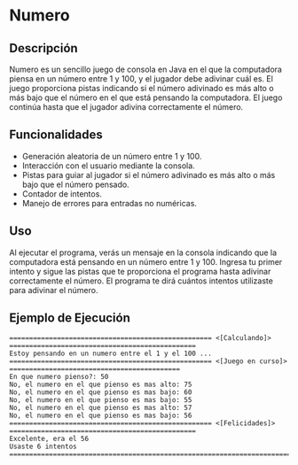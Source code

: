 # Numero

## Descripción

Numero es un sencillo juego de consola en Java en el que la computadora piensa en un número entre 1 y 100, y el jugador debe adivinar cuál es. El juego proporciona pistas indicando si el número adivinado es más alto o más bajo que el número en el que está pensando la computadora. El juego continúa hasta que el jugador adivina correctamente el número.

## Funcionalidades

- Generación aleatoria de un número entre 1 y 100.
- Interacción con el usuario mediante la consola.
- Pistas para guiar al jugador si el número adivinado es más alto o más bajo que el número pensado.
- Contador de intentos.
- Manejo de errores para entradas no numéricas.

## Uso

Al ejecutar el programa, verás un mensaje en la consola indicando que la computadora está pensando en un número entre 1 y 100. Ingresa tu primer intento y sigue las pistas que te proporciona el programa hasta adivinar correctamente el número. El programa te dirá cuántos intentos utilizaste para adivinar el número.

## Ejemplo de Ejecución

```plaintext
=================================================== <[Calculando]> ===============================================
Estoy pensando en un numero entre el 1 y el 100 ...
=================================================== <[Juego en curso]> ===========================================
En que numero pienso?: 50
No, el numero en el que pienso es mas alto: 75
No, el numero en el que pienso es mas bajo: 60
No, el numero en el que pienso es mas bajo: 55
No, el numero en el que pienso es mas alto: 57
No, el numero en el que pienso es mas bajo: 56
=================================================== <[Felicidades]> ===============================================
Excelente, era el 56
Usaste 6 intentos
==================================================================================================================
